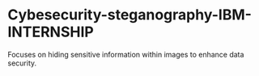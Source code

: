 # Cybesecurity-steganography-IBM-INTERNSHIP
Focuses on hiding sensitive information within images to enhance data security.
